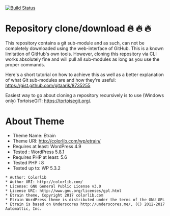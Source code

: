 [![Build Status](https://travis-ci.org/Automattic/_s.svg?branch=master)](https://travis-ci.org/Automattic/_s)

# Repository clone/download :fire: :fire: :fire:

This repository contains a git sub-module and as such, can not be completely downloaded using the web-interface of GitHub. This is a known limitation of GitHub's own tools. However, cloning this repository via CLI works absolutely fine and will pull all sub-modules as long as you use the proper commands.

Here's a short tutorial on how to achieve this as well as a better explanation of what Git sub-modules are and how they're useful: https://gist.github.com/gitaarik/8735255

Easiest way to go about cloning a repository recursively is to use (Windows only) TortoiseGIT: https://tortoisegit.org/.

# About Theme

- Theme Name: Etrain
- Theme URI: http://colorlib.com/wp/etrain/
- Requires at least: WordPress 4.9
- Tested : WordPress 5.8.1
- Requires PHP at least: 5.6
- Tested PHP : 8
- Tested up to: WP 5.3.2

```
* Author: Colorlib
* Author URI: http://colorlib.com/
* License: GNU General Public License v3.0
* License URI: http://www.gnu.org/licenses/gpl.html
* Etrain theme, Copyright 2017 colorlib.com
* Etrain WordPress theme is distributed under the terms of the GNU GPL
* Etrain is based on Underscores http://underscores.me/, (C) 2012-2017 Automattic, Inc.
```
